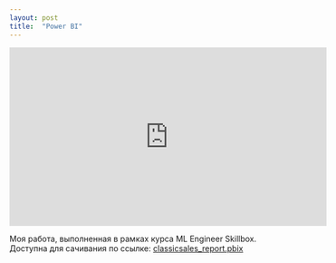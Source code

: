 ```yaml
---
layout: post
title:  "Power BI"
---
```

<iframe width="560" height="315" src="https://www.youtube.com/embed/pN34aWttePQ?si=Ha5nTZXBR50ZxHnX" title="YouTube video player" frameborder="0" allow="accelerometer; autoplay; clipboard-write; encrypted-media; gyroscope; picture-in-picture; web-share" referrerpolicy="strict-origin-when-cross-origin" allowfullscreen></iframe>

Моя работа, выполненная в рамках курса ML Engineer Skillbox. Доступна для сачивания по ссылке: [classicsales_report.pbix](https://github.com/UzunDemir/uzundemir.github.io/blob/master/other_files/classicsales_report.pbix)



